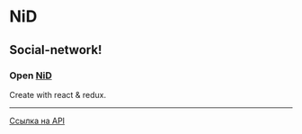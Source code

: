 # NiD
## Social-network!
### Open [NiD](https://nid.ashyrov.ru/)

Create with react & redux.
________________
[Ссылка на API](https://social-network.samuraijs.com/docs) 

